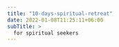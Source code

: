 ```yaml
---
title: "10-days-spiritual-retreat"
date: 2022-01-08T11:25:11+06:00
subTitle: >
  for spiritual seekers
---
```

